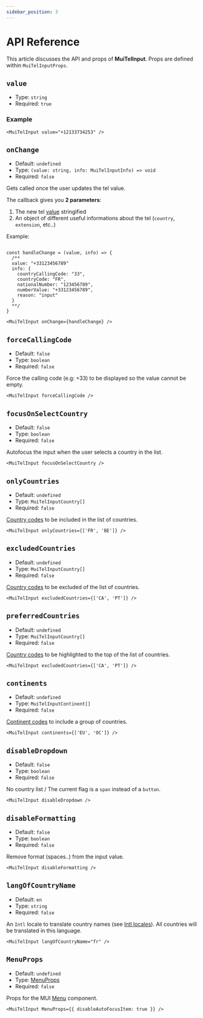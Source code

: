 ```yaml
---
sidebar_position: 3
---
```


# API Reference

This article discusses the API and props of **MuiTelInput**. Props are defined within `MuiTelInputProps`.

## `value`

- Type: `string`
- Required: `true`

### Example

```tsx
<MuiTelInput value="+12133734253" />
```

## `onChange`

- Default: `undefined`
- Type: `(value: string, info: MuiTelInputInfo) => void`
- Required: `false`

Gets called once the user updates the tel value.

The callback gives you **2 parameters**:
  1. The new tel [value](#value) stringified
  2. An object of different useful informations about the tel (`country`, `extension`, etc..)

Example:

```tsx

const handleChange = (value, info) => {
  /**
  value: "+33123456789"
  info: {
    countryCallingCode: "33",
    countryCode: "FR",
    nationalNumber: "123456789",
    numberValue: "+33123456789",
    reason: "input"
  }
  **/
}

<MuiTelInput onChange={handleChange} />
```

## `forceCallingCode`

- Default: `false`
- Type: `boolean`
- Required: `false`

Force the calling code (e.g: +33) to be displayed so the value cannot be empty.

```tsx
<MuiTelInput forceCallingCode />
```

## `focusOnSelectCountry`

- Default: `false`
- Type: `boolean`
- Required: `false`

Autofocus the input when the user selects a country in the list.

```tsx
<MuiTelInput focusOnSelectCountry />
```

## `onlyCountries`

- Default: `undefined`
- Type: `MuiTelInputCountry[]`
- Required: `false`

[Country codes](/docs/country-codes) to be included in the list of countries.

```tsx
<MuiTelInput onlyCountries={['FR', 'BE']} />
```

## `excludedCountries`

- Default: `undefined`
- Type: `MuiTelInputCountry[]`
- Required: `false`

[Country codes](/docs/country-codes) to be excluded of the list of countries.

```tsx
<MuiTelInput excludedCountries={['CA', 'PT']} />
```

## `preferredCountries`

- Default: `undefined`
- Type: `MuiTelInputCountry[]`
- Required: `false`

[Country codes](/docs/country-codes) to be highlighted to the top of the list of countries.

```tsx
<MuiTelInput excludedCountries={['CA', 'PT']} />
```

## `continents`

- Default: `undefined`
- Type: `MuiTelInputContinent[]`
- Required: `false`

[Continent codes](/docs/continent-codes) to include a group of countries.

```tsx
<MuiTelInput continents={['EU', 'OC']} />
```

## `disableDropdown`

- Default: `false`
- Type: `boolean`
- Required: `false`

No country list / The current flag is a `span` instead of a `button`.

```tsx
<MuiTelInput disableDropdown />
```

## `disableFormatting`

- Default: `false`
- Type: `boolean`
- Required: `false`

Remove format (spaces..) from the input value.

```tsx
<MuiTelInput disableFormatting />
```

## `langOfCountryName`

- Default: `en`
- Type: `string`
- Required: `false`

An `Intl` locale to translate country names (see [Intl locales](https://developer.mozilla.org/en-US/docs/Web/JavaScript/Reference/Global_Objects/Intl/DisplayNames/DisplayNames)). All countries will be translated in this language.

```tsx
<MuiTelInput langOfCountryName="fr" />
```

## `MenuProps`

- Default: `undefined`
- Type: [MenuProps](https://mui.com/material-ui/api/menu/)
- Required: `false`

Props for the MUI [Menu](https://mui.com/material-ui/api/menu/) component.

```tsx
<MuiTelInput MenuProps={{ disableAutoFocusItem: true }} />
```